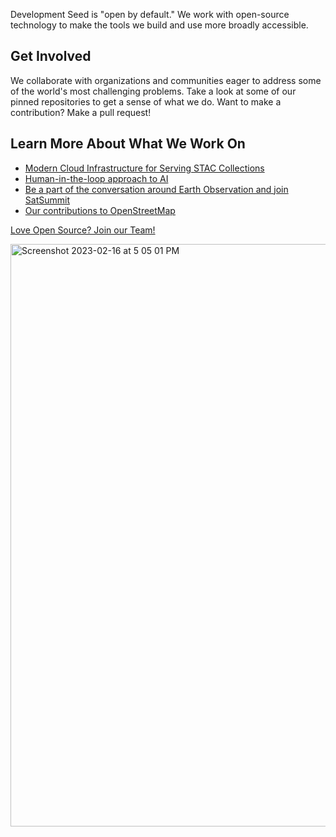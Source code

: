 
Development Seed is "open by default." We work with open-source technology to make the tools we build and use more broadly accessible.

## Get Involved

We collaborate with organizations and communities eager to address some of the world's most challenging problems. Take a look at some of our pinned repositories to get a sense of what we do. Want to make a contribution? Make a pull request!

## Learn More About What We Work On
- [Modern Cloud Infrastructure for Serving STAC Collections](https://developmentseed.org/blog/2023-07-17-say-hello-eoapi)
- [Human-in-the-loop approach to AI](https://developmentseed.org/blog/2022-03-15-open-sourcing-pearl)
- [Be a part of the conversation around Earth Observation and join SatSummit](https://developmentseed.org/blog/2022-09-28-satsummit-2022)
- [Our contributions to OpenStreetMap](https://developmentseed.org/blog/2019-11-12-further-and-faster-together-the-future-of-osm)


[Love Open Source? Join our Team!](https://developmentseed.org/careers)

<img width="932" alt="Screenshot 2023-02-16 at 5 05 01 PM" src="https://user-images.githubusercontent.com/9040572/219497516-f32f5d95-a6f4-4d91-8d8e-35a86ae78aba.png">
